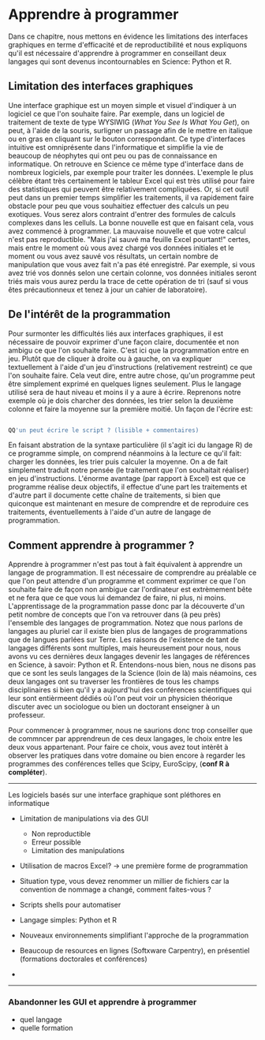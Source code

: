 
# Apprendre à programmer

Dans ce chapitre, nous mettons en évidence les limitations des interfaces
graphiques en terme d'efficacité et de reproductibilité et nous expliquons
qu'il est nécessaire d'apprendre à programmer en conseillant deux langages qui
sont devenus incontournables en Science: Python et R.


## Limitation des interfaces graphiques

Une interface graphique est un moyen simple et visuel d'indiquer à un logiciel
ce que l'on souhaite faire. Par exemple, dans un logiciel de traitement de
texte de type WYSIWIG (*What You See Is What You Get*), on peut, à l'aide de la
souris, surligner un passage afin de le mettre en italique ou en gras en
cliquant sur le bouton correspondant. Ce type d'interfaces intuitive est
omniprésente dans l'informatique et simplifie la vie de beaucoup de néophytes
qui ont peu ou pas de connaissance en informatique. On retrouve en Science ce
même type d'interface dans de nombreux logiciels, par exemple pour traiter les
données. L'exemple le plus célèbre étant très certainement le tableur Excel qui
est très utilisé pour faire des statistiques qui peuvent être relativement
compliquées. Or, si cet outil peut dans un premier temps simplifier les
traitements, il va rapidement faire obstacle pour peu que vous souhaitiez
effectuer des calculs un peu exotiques. Vous serez alors contraint d'entrer des
formules de calculs complexes dans les celluls. La bonne nouvelle est que en
faisant cela, vous avez commencé à programmer. La mauvaise nouvelle et que
votre calcul n'est pas reproductible. "Mais j'ai sauvé ma feuille Excel
pourtant!" certes, mais entre le moment où vous avez chargé vos données
initiales et le moment ou vous avez sauvé vos résultats, un certain nombre de
manipulation que vous avez fait n'a pas été enregistré. Par exemple, si vous
avez trié vos donnés selon une certain colonne, vos données initiales seront
triés mais vous aurez perdu la trace de cette opération de tri (sauf si vous
êtes précautionneux et tenez à jour un cahier de laboratoire).


## De l'intérêt de la programmation

Pour surmonter les difficultés liés aux interfaces graphiques, il est
nécessaire de pouvoir exprimer d'une façon claire, documentée et non ambigu ce
que l'on souhaite faire. C'est ici que la programmation entre en jeu. Plutôt
que de cliquer à droite ou à gauche, on va expliquer textuellement à l'aide
d'un jeu d'instructions (relativement restreint) ce que l'on souhaite
faire. Cela veut dire, entre autre chose, qu'un programme peut être simplement
exprimé en quelques lignes seulement. Plus le langage utilisé sera de haut
niveau et moins il y a aure à écrire. Reprenons notre exemple où je dois
charcher des données, les trier selon la deuxième colonne et faire la moyenne
sur la première moitié. Un façon de l'écrire est:

```R

QQ'un peut écrire le script ? (lisible + commentaires)

```

En faisant abstration de la syntaxe particulière (il s'agit ici du langage R)
de ce programme simple, on comprend néanmoins à la lecture ce qu'il fait:
charger les données, les trier puis calculer la moyenne. On a de fait
simplement traduit notre pensée (le traitement que l'on souhaitait réaliser) en
jeu d'instructions. L'énorme avantage (par rapport à Excel) est que ce
programme réalise deux objectifs, il effectue d'une part les traitements et
d'autre part il documente cette chaîne de traitements, si bien que quiconque
est maintenant en mesure de comprendre et de reproduire ces traitements,
éventuellements à l'aide d'un autre de langage de programmation.


## Comment apprendre à programmer ?

Apprendre à programmer n'est pas tout à fait équivalent à apprendre un langage
de programmation. Il est nécessaire de comprendre au préalable ce que l'on peut
attendre d'un programme et comment exprimer ce que l'on souhaite faire de façon
non ambigue car l'ordinateur est extrèmement bête et ne fera que ce que vous
lui demandez de faire, ni plus, ni moins. L'apprentissage de la programmation
passe donc par la découverte d'un petit nombre de concepts que l'on va
retrouver dans (à peu près) l'ensemble des langages de programmation. Notez que
nous parlons de langages au pluriel car il existe bien plus de langages de
programmations que de langues parlées sur Terre. Les raisons de l'existence de
tant de langages différents sont multiples, mais heureusement pour nous, nous
avons vu ces dernières deux langages devenir les langages de références en
Science, à savoir: Python et R. Entendons-nous bien, nous ne disons pas que ce
sont les seuls langages de la Science (loin de là) mais néamoins, ces deux
langages ont su traverser les frontières de tous les champs disciplinaires si
bien qu'il y a aujourd'hui des conférences scientifiques qui leur sont
entièrmeent dédiés où l'on peut voir un physicien théorique discuter avec un
sociologue ou bien un doctorant enseigner à un professeur.

Pour commencer à programmer, nous ne saurions donc trop conseiller que de
commncer par apprendreun de ces deux langages, le choix entre les deux vous
appartenant. Pour faire ce choix, vous avez tout intèrêt à observer les
pratiques dans votre domaine ou bien encore à regarder les programmes des
conférences telles que Scipy, EuroScipy, (**conf R à compléter**).


---

Les logiciels basés sur une interface graphique sont pléthores en informatique


* Limitation de manipulations via des GUI
  * Non reproductible 
  * Erreur possible
  * Limitation des manipulations
* Utilisation de macros Excel? -> une première forme de programmation

* Situation type, vous devez renommer un millier de fichiers car la
  convention de nommage a changé, comment faites-vous ?
* Scripts shells pour automatiser 

* Langage simples: Python et R
* Nouveaux environnements simplifiant l'approche de la programmation

* Beaucoup de resources en lignes (Softxware Carpentry), en présentiel
  (formations doctorales et conférences)
* 


--- 

### Abandonner les GUI et apprendre à programmer
* quel langage
* quelle formation
